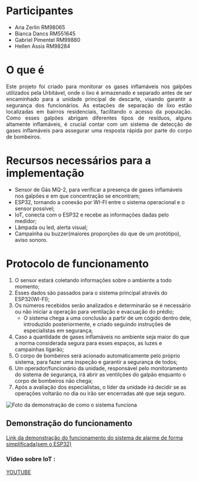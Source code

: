 # Participantes
- Ana Zerlin         RM98065
- Bianca Dancs       RM551645
- Gabriel Pimentel   RM99880
- Hellen Assis       RM98284

# O que é
<div align="justify">Este projeto foi criado para monitorar os gases inflamáveis nos galpões utilizados pela Urbitável, onde o lixo é armazenado e separado antes de ser encaminhado para a unidade principal de descarte, visando garantir a segurança dos funcionários. As estações de separação de lixo estão localizadas em bairros residenciais, facilitando o acesso da população. Como esses galpões abrigam diferentes tipos de resíduos, alguns altamente inflamáveis, é crucial contar com um sistema de detecção de gases inflamáveis para assegurar uma resposta rápida por parte do corpo de bombeiros.</div>

# Recursos necessários para a implementação
- Sensor de Gás MQ-2, para verificar a presença de gases inflamáveis nos galpões e em que concentração se encontram;
- ESP32, tornando a conexão por WI-FI entre o sistema operacional e o sensor possível;
- IoT, conecta com o ESP32 e recebe as informações dadas pelo medidor;
- Lâmpada ou led, alerta visual;
- Campainha ou buzzer(maiores proporções do que de um protótipo), aviso sonoro.

# Protocolo de funcionamento
1. O sensor estará coletando informações sobre o ambiente a todo momento;
2. Esses dados são passados para o sistema principal através do ESP32(WI-FI);
3. Os números recebidos serão analizados e determinarão se é necessário ou não iniciar a operação para ventilação e evacuação do prédio;
   -  O sistema chega a uma conclusão a partir de um cógido dentro dele, introduzido posteriormente, e criado seguindo instruções de especialistas em segurança;
4. Caso a quantidade de gases inflamáveis no ambiente seja maior do que a norma considerada segura para esses espaços, as luzes e campainhas ligarão;
5. O corpo de bombeiros será acionado automaticamente pelo próprio sistema, para fazer uma inspeção e garantir a segurança de todos;
6. Um operador/funcionário da unidade, responsável pelo monitoramento do sistema de segurança, irá abrir as ventilções do galpão enquanto o corpo de bombeiros não chega;
7. Após a avaliação dos especialistas, o líder da unidade irá decidir se as operações voltarão no dia ou irão ser encerradas até que seja seguro.

![Foto da demonstração de como o sistema funciona]()

## Demonstração do funcionamento
[Link da demonstração do funcionamento do sistema de alarme de forma simplificada(sem o ESP32)](https://www.tinkercad.com/things/9rcP97f9xNt)

### Vídeo sobre IoT :
[YOUTUBE](https://youtu.be/dfqplwQoEUk)
